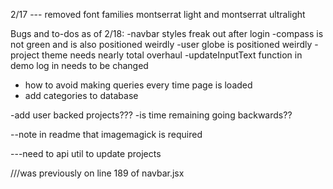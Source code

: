 
2/17 --- removed font families montserrat light and montserrat ultralight

Bugs and to-dos as of 2/18:
  -navbar styles freak out after login
  -compass is not green and is also positioned weirdly
  -user globe is positioned weirdly
  -project theme needs nearly total overhaul
  -updateInputText function in demo log in needs to be changed

  - how to avoid making queries every time page is loaded
  - add categories to database

-add user backed projects???
-is time remaining going backwards??

--note in readme that imagemagick is required


---need to api util to update projects


<form className="search-form" onSubmit={this.searchProjects}> ///was previously on line 189 of navbar.jsx
